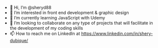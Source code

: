 - 👋 Hi, I’m @sheryd88
- 👀 I’m interested in front end development & graphic design
- 🌱 I’m currently learning JavaScript with Udemy
- 💞️ I’m looking to collaborate on any type of projects that will facilitate in the development of my coding skills
- 📫 How to reach me on LinkedIn at https://www.linkedin.com/in/shery-dubique/

<!---
sheryd88/sheryd88 is a ✨ special ✨ repository because its `README.md` (this file) appears on your GitHub profile.
You can click the Preview link to take a look at your changes.
--->
